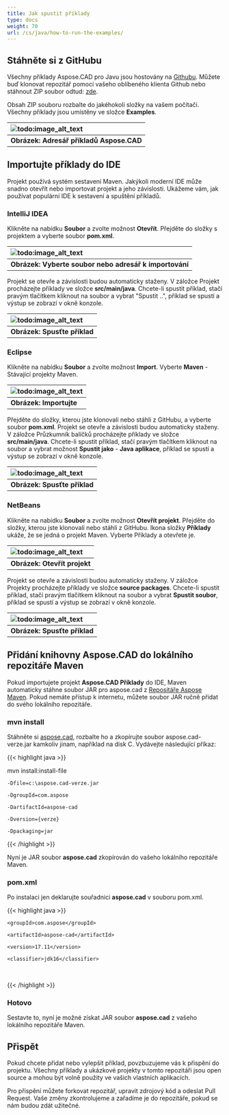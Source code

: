 ```yaml
---
title: Jak spustit příklady
type: docs
weight: 70
url: /cs/java/how-to-run-the-examples/
---
```


## **Stáhněte si z GitHubu**

Všechny příklady Aspose.CAD pro Javu jsou hostovány na [Githubu](https://github.com/aspose-cad/Aspose.CAD-for-Java). Můžete buď klonovat repozitář pomocí vašeho oblíbeného klienta Github nebo stáhnout ZIP soubor odtud: [zde](https://github.com/aspose-cad/Aspose.CAD-for-Java/archive/master.zip).

Obsah ZIP souboru rozbalte do jakéhokoli složky na vašem počítači. Všechny příklady jsou umístěny ve složce **Examples**.

|![todo:image_alt_text](https://i.imgur.com/7WsFK0M.png)|
| :- |
|**Obrázek: Adresář příkladů Aspose.CAD**|

## **Importujte příklady do IDE**

Projekt používá systém sestavení Maven. Jakýkoli moderní IDE může snadno otevřít nebo importovat projekt a jeho závislosti. Ukážeme vám, jak používat populární IDE k sestavení a spuštění příkladů.

### **IntelliJ IDEA**

Klikněte na nabídku **Soubor** a zvolte možnost **Otevřít**. Přejděte do složky s projektem a vyberte soubor **pom.xml**.

|![todo:image_alt_text](https://i.imgur.com/nPfCrsR.png)|
| :- |
|**Obrázek: Vyberte soubor nebo adresář k importování**|

Projekt se otevře a závislosti budou automaticky staženy. V záložce Projekt procházejte příklady ve složce **src/main/java**. Chcete-li spustit příklad, stačí pravým tlačítkem kliknout na soubor a vybrat "Spustit ..", příklad se spustí a výstup se zobrazí v okně konzole.

|![todo:image_alt_text](https://i.imgur.com/nMaSTiG.png)|
| :- |
|**Obrázek: Spusťte příklad**|

### **Eclipse**

Klikněte na nabídku **Soubor** a zvolte možnost **Import**. Vyberte **Maven** - Stávající projekty Maven.

|![todo:image_alt_text](https://i.imgur.com/Ca0cHFr.png)|
| :- |
|**Obrázek: Importujte**|

Přejděte do složky, kterou jste klonovali nebo stáhli z GitHubu, a vyberte soubor **pom.xml**. Projekt se otevře a závislosti budou automaticky staženy. V záložce Průzkumník balíčků procházejte příklady ve složce **src/main/java**. Chcete-li spustit příklad, stačí pravým tlačítkem kliknout na soubor a vybrat možnost **Spustit jako** - **Java aplikace**, příklad se spustí a výstup se zobrazí v okně konzole.

|![todo:image_alt_text](https://i.imgur.com/7WsFK0M.png)|
| :- |
|**Obrázek: Spusťte příklad**|

### **NetBeans**

Klikněte na nabídku **Soubor** a zvolte možnost **Otevřít projekt**. Přejděte do složky, kterou jste klonovali nebo stáhli z GitHubu. Ikona složky **Příklady** ukáže, že se jedná o projekt Maven. Vyberte Příklady a otevřete je.

|![todo:image_alt_text](https://i.imgur.com/KOcP5Z2.png)|
| :- |
|**Obrázek: Otevřít projekt**|

Projekt se otevře a závislosti budou automaticky staženy. V záložce Projekty procházejte příklady ve složce **source packages**. Chcete-li spustit příklad, stačí pravým tlačítkem kliknout na soubor a vybrat **Spustit soubor**, příklad se spustí a výstup se zobrazí v okně konzole.

|![todo:image_alt_text](https://i.imgur.com/VUUU4BD.png)|
| :- |
|**Obrázek: Spusťte příklad**|

## **Přidání knihovny Aspose.CAD do lokálního repozitáře Maven**

Pokud importujete projekt **Aspose.CAD Příklady** do IDE, Maven automaticky stáhne soubor JAR pro aspose.cad z [Repositáře Aspose Maven](https://releases.aspose.com/java/repo/). Pokud nemáte přístup k internetu, můžete soubor JAR ručně přidat do svého lokálního repozitáře.

### **mvn install**

Stáhněte si [aspose.cad](https://releases.aspose.com/java/repo/com/aspose/aspose-cad/), rozbalte ho a zkopírujte soubor aspose.cad-verze.jar kamkoliv jinam, například na disk C. Vydávejte následující příkaz:

{{< highlight java >}}

 mvn install:install-file

    -Dfile=c:\aspose.cad-verze.jar

    -DgroupId=com.aspose

    -DartifactId=aspose-cad

    -Dversion={verze}

    -Dpackaging=jar

{{< /highlight >}}

Nyní je JAR soubor **aspose.cad** zkopírován do vašeho lokálního repozitáře Maven.

### **pom.xml**

Po instalaci jen deklarujte souřadnici **aspose.cad** v souboru pom.xml.

{{< highlight java >}}

 <dependency>

    <groupId>com.aspose</groupId>

    <artifactId>aspose-cad</artifactId>

    <version>17.11</version>

    <classifier>jdk16</classifier>

 </dependency>

{{< /highlight >}}

### **Hotovo**

Sestavte to, nyní je možné získat JAR soubor **aspose.cad** z vašeho lokálního repozitáře Maven.

## **Přispět**

Pokud chcete přidat nebo vylepšit příklad, povzbuzujeme vás k přispění do projektu. Všechny příklady a ukázkové projekty v tomto repozitáři jsou open source a mohou být volně použity ve vašich vlastních aplikacích.

Pro přispění můžete forkovat repozitář, upravit zdrojový kód a odeslat Pull Request. Vaše změny zkontrolujeme a zařadíme je do repozitáře, pokud se nám budou zdát užitečné.

